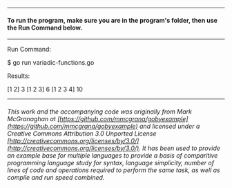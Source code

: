 ___
#### To run the program, make sure you are in the program's folder, then use the Run Command below.

___
Run Command:

$ go run variadic-functions.go


Results:
 
[1 2] 3
[1 2 3] 6
[1 2 3 4] 10

___

###### This work and the accompanying code was originally from Mark McGranaghan at [https://github.com/mmcgrana/gobyexample](https://github.com/mmcgrana/gobyexample) and licensed under a Creative Commons Attribution 3.0 Unported License [http://creativecommons.org/licenses/by/3.0/](http://creativecommons.org/licenses/by/3.0/). It has been used to provide an example base for multiple languages to provide a basis of comparitive programming language study for syntax, language simplicity, number of lines of code and operations required to perform the same task, as well as compile and run speed combined.